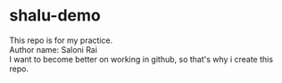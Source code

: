 # shalu-demo
This repo is for my practice.
<br>
Author name: Saloni Rai
<br>
I want to become better on working in github, so that's why i create this repo.
